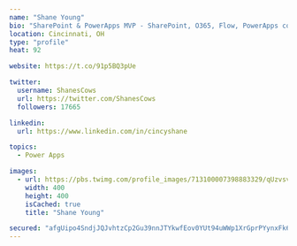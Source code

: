 ```yaml
---
name: "Shane Young"
bio: "SharePoint & PowerApps MVP - SharePoint, O365, Flow, PowerApps consulting? @PowerApps911 | Pure Snark? You found it."
location: Cincinnati, OH
type: "profile"
heat: 92

website: https://t.co/91p5BQ3pUe

twitter:
  username: ShanesCows
  url: https://twitter.com/ShanesCows
  followers: 17665

linkedin:
  url: https://www.linkedin.com/in/cincyshane

topics:
  - Power Apps

images:
  - url: https://pbs.twimg.com/profile_images/713100007398883329/qUzvsvQ3_400x400.jpg
    width: 400
    height: 400
    isCached: true
    title: "Shane Young"

secured: "afgUipo4SndjJQJvhtzCp2Gu39nnJTYkwfEov0YUt94uWWp1XrGprPYynxFk68a4TXz6RntcQQifyaRrwZFks+S2I6IHHNJiJv+2DyIChHMLtSQZmkztcevb7y/kfryvO81Icy/MIYKHiI3T/EY7S8ifftrpZ3bo6gak/NgkwoPkFz+ecK152e4pw6liP7t16EPF4VgZRUFCm9bUKHLKP7YUqiI1Ams8DAgGyGaqx1odLzaDPffHrAY7f4TWiSwmJ9+iNQSPf/nGUIwXNeWko2F5xtHx4FAS9lYyOjmFSDQNe+DxC9tE+D5R6+UBpwckuxEjgiVjZf5As9fwX8q/oRp/b4hkNOL+Iyqgdy0c26sZlT4lRhw0+qkk7R56gAS8DQ4Y7HVrUnuWIXy/J5wprlw34PjVVJMiyPADa2XzjKY=;6tH5hOJgJD9IF2DAFyCFtg=="
---
```


